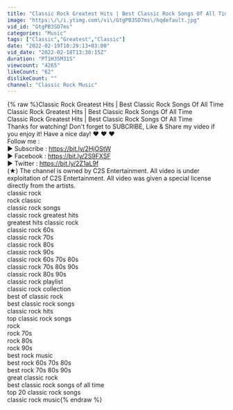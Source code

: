 ```yaml
---
title: "Classic Rock Greatest Hits | Best Classic Rock Songs Of All Time"
image: "https:\/\/i.ytimg.com\/vi\/GtgPB3SD7ms\/hqdefault.jpg"
vid_id: "GtgPB3SD7ms"
categories: "Music"
tags: ["Classic","Greatest","Classic"]
date: "2022-02-19T10:29:13+03:00"
vid_date: "2022-02-18T13:30:15Z"
duration: "PT1H35M31S"
viewcount: "4265"
likeCount: "62"
dislikeCount: ""
channel: "Classic Rock Music"
---
```

{% raw %}Classic Rock Greatest Hits | Best Classic Rock Songs Of All Time<br />Classic Rock Greatest Hits | Best Classic Rock Songs Of All Time<br />Classic Rock Greatest Hits | Best Classic Rock Songs Of All Time<br />Thanks for watching! Don't forget to SUBCRIBE, Like &amp; Share my video if you enjoy it! Have a nice day! ❤ ❤ ❤<br />Follow me :<br />► Subscribe : <a rel="nofollow" target="blank" href="https://bit.ly/2HjOStW">https://bit.ly/2HjOStW</a><br />► Facebook : <a rel="nofollow" target="blank" href="https://bit.ly/2S9FXSF">https://bit.ly/2S9FXSF</a><br />► Twitter      : <a rel="nofollow" target="blank" href="https://bit.ly/2Z1aL9f">https://bit.ly/2Z1aL9f</a><br />(★) The channel is owned by C2S Entertainment. All video is under exploitation of C2S Entertainment. All video was given a special license directly from the artists.<br />classic rock<br />rock classic <br />classic rock songs<br />classic rock greatest hits<br />greatest hits classic rock<br />classic rock 60s<br />classic rock 70s<br />classic rock 80s<br />classic rock 90s<br />classic rock 60s 70s 80s<br />classic rock 70s 80s 90s<br />classic rock 80s 90s<br />classic rock playlist<br />classic rock collection<br />best of classic rock<br />best classic rock songs<br />classic rock hits<br />top classic rock songs<br />rock<br />rock 70s<br />rock 80s<br />rock 90s<br />best rock music<br />best rock 60s 70s 80s<br />best rock 70s 80s 90s<br />great classic rock<br />best classic rock songs of all time<br />top 20 classic rock songs<br />classic rock music{% endraw %}

